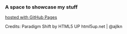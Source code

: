 ### A space to showcase my stuff
[hosted with GitHub Pages](https://thealmightyhelix.github.io/mirage/)

Credits:
Paradigm Shift by HTML5 UP
html5up.net | @ajlkn
